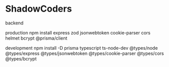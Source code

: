 # ShadowCoders

backend 

production
npm install express zod jsonwebtoken cookie-parser cors helmet bcrypt @prisma/client

development 
npm install -D prisma typescript ts-node-dev @types/node @types/express @types/jsonwebtoken @types/cookie-parser @types/cors @types/bcrypt